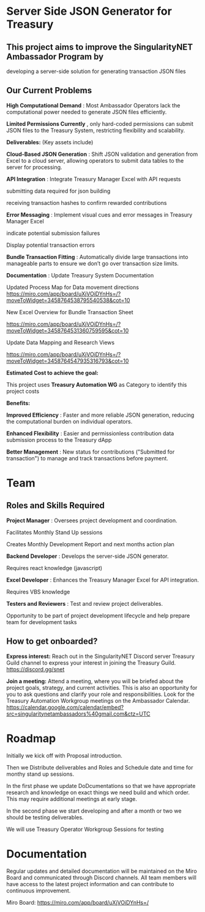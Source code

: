 # Server Side JSON Generator for Treasury

## This project aims to improve the SingularityNET Ambassador Program by

developing a server-side solution for generating transaction JSON files



## Our Current Problems

**High Computational Demand** : Most Ambassador Operators lack the computational power needed to generate JSON files efficiently.

**Limited Permissions Currently** , only hard-coded permissions can submit JSON files to the Treasury System, restricting flexibility and scalability.





**Deliverables:** (Key assets include)

**Cloud-Based JSON Generation** : Shift JSON validation and generation from Excel to a cloud server, allowing operators to submit data tables to the server for processing.

**API Integration** : Integrate Treasury Manager Excel with API requests

submitting data required for json building

receiving transaction hashes to confirm rewarded contributions

**Error Messaging** : Implement visual cues and error messages in Treasury Manager Excel

indicate potential submission failures

Display potential transaction errors

**Bundle Transaction Fitting** : Automatically divide large transactions into manageable parts to ensure we don’t go over transaction size limits.

**Documentation** : Update Treasury System Documentation

Updated Process Map for Data movement directions https://miro.com/app/board/uXjVOiDYnHs=/?moveToWidget=3458764538795540538&cot=10

New Excel Overview for Bundle Transaction Sheet

https://miro.com/app/board/uXjVOiDYnHs=/?moveToWidget=3458764531360759595&cot=10

Update Data Mapping and Research Views

https://miro.com/app/board/uXjVOiDYnHs=/?moveToWidget=3458764547935316793&cot=10





**Estimated Cost to achieve the goal:**



This project uses **Treasury Automation WG** as Category to identify this project costs





**Benefits:**

**Improved Efficiency** : Faster and more reliable JSON generation, reducing the computational burden on individual operators.

**Enhanced Flexibility** : Easier and permissionless contribution data submission process to the Treasury dApp

**Better Management** : New status for contributions ("Submitted for transaction") to manage and track transactions before payment.

# Team

## Roles and Skills Required

**Project Manager** : Oversees project development and coordination.

Facilitates Monthly Stand Up sessions

Creates Monthly Development Report and next months action plan



**Backend Developer** : Develops the server-side JSON generator.

Requires react knowledge (javascript)



**Excel Developer** : Enhances the Treasury Manager Excel for API integration.

Requires VBS knowledge



**Testers and Reviewers** : Test and review project deliverables.

Opportunity to be part of project development lifecycle and help prepare team for development tasks



## How to get onboarded?

**Express interest:** Reach out in the SingularityNET Discord server Treasury Guild channel to express your interest in joining the Treasury Guild. https://discord.gg/snet



**Join a meeting:** Attend a meeting, where you will be briefed about the project goals, strategy, and current activities. This is also an opportunity for you to ask questions and clarify your role and responsibilities. Look for the Treasury Automation Workgroup meetings on the Ambassador Calendar. https://calendar.google.com/calendar/embed?src=singularitynetambassadors%40gmail.com&ctz=UTC



# Roadmap

Initially we kick off with Proposal introduction.

Then we Distribute deliverables and Roles and Schedule date and time for monthy stand up sessions.



In the first phase we update DoDcumentations so that we have appropriate research and knowledge on exact things we need build and which order. This may require additional meetings at early stage.



In the second phase we start developing and after a month or two we should be testing deliverables.



We will use Treasury Operator Workgroup Sessions for testing





# Documentation



Regular updates and detailed documentation will be maintained on the Miro Board and communicated through Discord channels. All team members will have access to the latest project information and can contribute to continuous improvement.



Miro Board: https://miro.com/app/board/uXjVOiDYnHs=/

